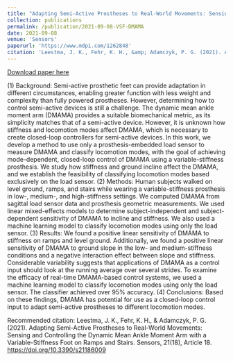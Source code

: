 ```yaml
---
title: "Adapting Semi-Active Prostheses to Real-World Movements: Sensing and Controlling the Dynamic Mean Ankle Moment Arm with a Variable-Stiffness Foot on Ramps and Stairs"
collection: publications
permalink: /publication/2021-09-08-VSF-DMAMA
date: 2021-09-08
venue: 'Sensors'
paperurl: 'https://www.mdpi.com/1262848'
citation: 'Leestma, J. K., Fehr, K. H., &amp; Adamczyk, P. G. (2021). Adapting Semi-Active Prostheses to Real-World Movements: Sensing and Controlling the Dynamic Mean Ankle Moment Arm with a Variable-Stiffness Foot on Ramps and Stairs. Sensors, 21(18), Article 18. https://doi.org/10.3390/s21186009'
---
```


<a href='https://www.mdpi.com/1262848'>Download paper here</a>

(1) Background: Semi-active prosthetic feet can provide adaptation in different circumstances, enabling greater function with less weight and complexity than fully powered prostheses. However, determining how to control semi-active devices is still a challenge. The dynamic mean ankle moment arm (DMAMA) provides a suitable biomechanical metric, as its simplicity matches that of a semi-active device. However, it is unknown how stiffness and locomotion modes affect DMAMA, which is necessary to create closed-loop controllers for semi-active devices. In this work, we develop a method to use only a prosthesis-embedded load sensor to measure DMAMA and classify locomotion modes, with the goal of achieving mode-dependent, closed-loop control of DMAMA using a variable-stiffness prosthesis. We study how stiffness and ground incline affect the DMAMA, and we establish the feasibility of classifying locomotion modes based exclusively on the load sensor. (2) Methods: Human subjects walked on level ground, ramps, and stairs while wearing a variable-stiffness prosthesis in low-, medium-, and high-stiffness settings. We computed DMAMA from sagittal load sensor data and prosthesis geometric measurements. We used linear mixed-effects models to determine subject-independent and subject-dependent sensitivity of DMAMA to incline and stiffness. We also used a machine learning model to classify locomotion modes using only the load sensor. (3) Results: We found a positive linear sensitivity of DMAMA to stiffness on ramps and level ground. Additionally, we found a positive linear sensitivity of DMAMA to ground slope in the low- and medium-stiffness conditions and a negative interaction effect between slope and stiffness. Considerable variability suggests that applications of DMAMA as a control input should look at the running average over several strides. To examine the efficacy of real-time DMAMA-based control systems, we used a machine learning model to classify locomotion modes using only the load sensor. The classifier achieved over 95% accuracy. (4) Conclusions: Based on these findings, DMAMA has potential for use as a closed-loop control input to adapt semi-active prostheses to different locomotion modes.

Recommended citation: Leestma, J. K., Fehr, K. H., & Adamczyk, P. G. (2021). Adapting Semi-Active Prostheses to Real-World Movements: Sensing and Controlling the Dynamic Mean Ankle Moment Arm with a Variable-Stiffness Foot on Ramps and Stairs. Sensors, 21(18), Article 18. https://doi.org/10.3390/s21186009